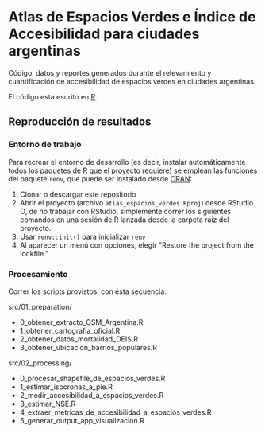 # Atlas de Espacios Verdes e Índice de Accesibilidad para ciudades argentinas

Código, datos y reportes generados durante el relevamiento y cuantificación de accesibilidad de espacios verdes en ciudades argentinas. 

El código esta escrito en [R](https://www.r-project.org/).


## Reproducción de resultados

### Entorno de trabajo

Para recrear el entorno de desarrollo (es decir, instalar automáticamente todos los paquetes de R que el proyecto requiere) se emplean las funciones del paquete `renv`, que puede ser instalado desde [CRAN](https://cran.r-project.org/web/packages/renv/index.html):

1. Clonar o descargar este repositorio
2. Abrir el proyecto (archivo `atlas_espacios_verdes.Rproj`) desde RStudio. O, de no trabajar con RStudio, simplemente correr los siguientes comandos en una sesión de R lanzada desde la carpeta raíz del proyecto. 
3. Usar `renv::init()` para inicializar `renv` 
4. Al aparecer un menú con opciones, elegir "Restore the project from the lockfile."

### Procesamiento

Correr los scripts provistos, con ésta secuencia:  

src/01_preparation/
* 0_obtener_extracto_OSM_Argentina.R
* 1_obtener_cartografia_oficial.R
* 2_obtener_datos_mortalidad_DEIS.R
* 3_obtener_ubicacion_barrios_populares.R

src/02_processing/
* 0_procesar_shapefile_de_espacios_verdes.R
* 1_estimar_isocronas_a_pie.R
* 2_medir_accesibilidad_a_espacios_verdes.R
* 3_estimar_NSE.R
* 4_extraer_metricas_de_accesibilidad_a_espacios_verdes.R
* 5_generar_output_app_visualizacion.R

